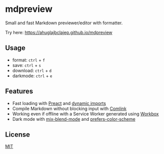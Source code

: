 # mdpreview

Small and fast Markdown previewer/editor with formatter.

Try here: <https://ahuglajbclajep.github.io/mdpreview>

## Usage

- format: `ctrl` + `f`
- save: `ctrl` + `s`
- download: `ctrl` + `d`
- darkmode: `ctrl` + `e`

## Features

- Fast loading with [Preact](https://preactjs.com) and [dynamic imports](https://webpack.js.org/guides/code-splitting/#dynamic-imports)
- Compile Markdown without blocking input with [Comlink](https://github.com/GoogleChromeLabs/comlink)
- Working even if offline with a Service Worker generated using [Workbox](https://developers.google.com/web/tools/workbox/)
- Dark mode with [mix-blend-mode](https://developer.mozilla.org/en-US/docs/Web/CSS/mix-blend-mode) and [prefers-color-scheme
  ](https://developer.mozilla.org/en-US/docs/Web/CSS/@media/prefers-color-scheme)

## License

[MIT](LICENSE)
